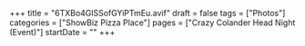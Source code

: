 +++
title = "6TXBo4GlSSofGYiPTmEu.avif"
draft = false
tags = ["Photos"]
categories = ["ShowBiz Pizza Place"]
pages = ["Crazy Colander Head Night (Event)"]
startDate = ""
+++
